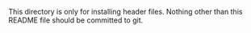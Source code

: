 This directory is only for installing header files.
Nothing other than this README file should be committed to git.